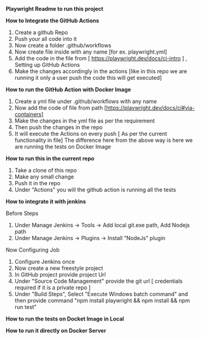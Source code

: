 **Playwright Readme to run this project**

**How to Integrate the GitHub Actions**
1. Create a github Repo
2. Push your all code into it
3. Now create a folder .github/workflows
4. Now create file inside with any name [for ex. playwright.yml]
5. Add the code in the file from [ https://playwright.dev/docs/ci-intro ] , Setting up GitHub Actions
6. Make the changes accordingly in the actions [like in this repo we are running it only a user push the code this will get executed]


**How to run the GitHub Action with Docker Image**
1. Create a yml file under .github/workflows with any name 
2. Now add the code of file from path [https://playwright.dev/docs/ci#via-containers]
3. Make the changes in the yml file as per the requirement
4. Then push the changes in the repo
5. It will execute the Actions on every push [ As per the current functionality in file]
The difference here from the above way is here we are running the tests on Docker Image

**How to run this in the current repo**
1. Take a clone of this repo
2. Make any small change
3. Push it in the repo
4. Under "Actions" you will the github action is running all the tests

**How to integrate it with jenkins**

Before Steps
1. Under Manage Jenkins -> Tools -> Add local git.exe path, Add Nodejs path 
2. Under Manage Jenkins -> Plugins -> Install "NodeJs" plugin

Now Configuring Job
1. Configure Jenkins once
2. Now create a new freestyle project
3. In GitHub project provide project Url
4. Under "Source Code Management" provide the git url [ credentials required if it is a private repo ]
5. Under "Build Steps", Select "Execute Windows batch command" and then provide command "npm install playwright && npm install && npm run test"


**How to run the tests on Docket Image in Local**

**How to run it directly on Docker Server**
